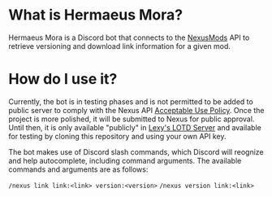 # What is Hermaeus Mora?

Hermaeus Mora is a Discord bot that connects to the [NexusMods](https://nexusmods.com) API
to retrieve versioning and download link information for a given mod.

# How do I use it?

Currently, the bot is in testing phases and is not permitted to be added to public server
to comply with the Nexus API [Acceptable Use Policy](https://help.nexusmods.com/article/114-api-acceptable-use-policy).
Once the project is more polished, it will be submitted to Nexus for public approval.
Until then, it is only available "publicly" in [Lexy's LOTD Server](https://discord.gg/xj7JcZ7)
and available for testing by cloning this repository and using your own API key.

The bot makes use of Discord slash commands, which Discord will reognize and help autocomplete,
including command arguments. The available commands and arguments are as follows:

`/nexus link link:<link> version:<version>`
`/nexus version link:<link>`